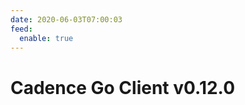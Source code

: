 ```yaml
---
date: 2020-06-03T07:00:03
feed:
  enable: true
---
```


# Cadence Go Client v0.12.0
<release-notes
  owner="uber-go"
  repo="cadence-client"
  tag="v0.12.0"
/>
